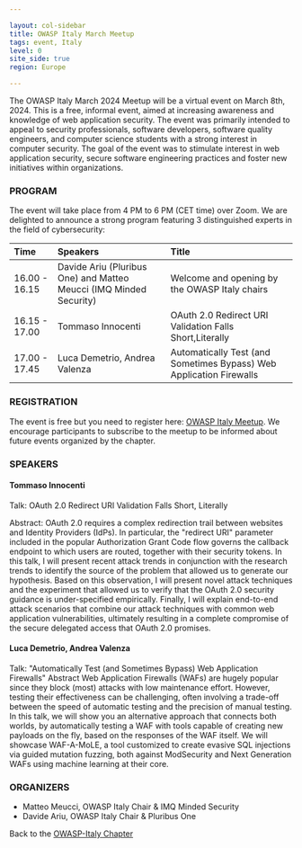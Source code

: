 ```yaml
---

layout: col-sidebar
title: OWASP Italy March Meetup
tags: event, Italy
level: 0
site_side: true
region: Europe

---
```


The OWASP Italy March 2024 Meetup will be a virtual event on March 8th, 2024. This is a free, informal event, aimed at increasing awareness and knowledge of web application security. The event was primarily intended to appeal to security professionals, software developers, software quality engineers, and computer science students with a strong interest in computer security. The goal of the event was to stimulate interest in web application security, secure software engineering practices and foster new initiatives within organizations.

### PROGRAM

The event will take place from 4 PM to 6 PM (CET time) over Zoom. We are delighted to announce a strong program featuring 3 distinguished experts in the field of cybersecurity:

| Time          | Speakers                                                                           | Title                                                                  |
| :---          | :---                                                                               | :---                                                                   |
| 16.00 - 16.15 | Davide Ariu (Pluribus One) and Matteo Meucci (IMQ Minded Security)                 | Welcome and opening by the OWASP Italy chairs                          |
| 16.15 - 17.00 | Tommaso Innocenti                                                                  | OAuth 2.0 Redirect URI Validation Falls Short,Literally                |
| 17.00 - 17.45 | Luca Demetrio, Andrea Valenza                                                      | Automatically Test (and Sometimes Bypass) Web Application Firewalls    |


### REGISTRATION

The event is free but you need to register here: [OWASP Italy Meetup](https://www.meetup.com/it-IT/owasp-italy-meetup-group/). We encourage participants to subscribe to the meetup to be informed about future events organized by the chapter.

### SPEAKERS
#### Tommaso Innocenti
Talk: OAuth 2.0 Redirect URI Validation Falls Short, Literally

Abstract:
OAuth 2.0 requires a complex redirection trail between websites and Identity Providers (IdPs). In particular, the "redirect URI" parameter included in the popular Authorization Grant Code flow governs the callback endpoint to which users are routed, together with their security tokens.
In this talk, I will present recent attack trends in conjunction with the research trends to identify the source of the problem that allowed us to generate our hypothesis.
Based on this observation, I will present novel attack techniques and the experiment that allowed us to verify that the OAuth 2.0 security guidance is under-specified empirically. Finally, I will explain end-to-end attack scenarios that combine our attack techniques with common web application vulnerabilities, ultimately resulting in a complete compromise of the secure delegated access that OAuth 2.0 promises.

#### Luca Demetrio, Andrea Valenza
Talk: "Automatically Test (and Sometimes Bypass) Web Application Firewalls"
Abstract
Web Application Firewalls (WAFs) are hugely popular since they block (most) attacks with low maintenance effort. However, testing their effectiveness can be challenging, often involving a trade-off between the speed of automatic testing and the precision of manual testing.
In this talk, we will show you an alternative approach that connects both worlds, by automatically testing a WAF with tools capable of creating new payloads on the fly, based on the responses of the WAF itself.
We will showcase WAF-A-MoLE, a tool customized to create evasive SQL injections via guided mutation fuzzing, both against ModSecurity and Next Generation WAFs using machine learning at their core.

### ORGANIZERS
- Matteo Meucci, OWASP Italy Chair & IMQ Minded Security
- Davide Ariu, OWASP Italy Chair & Pluribus One

Back to the [OWASP-Italy Chapter](https://owasp.org/www-chapter-italy)

